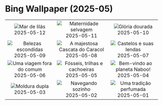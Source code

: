 # Bing Wallpaper (2025-05)

|  |  |  |
|:---:|:---:|:---:|
| ![](https://www.bing.com/th?id=OHR.IrisGarden_PT-BR4328394964_400x240.jpg "Mar de lilás") 2025-05-12 | ![](https://www.bing.com/th?id=OHR.LeopardMother_PT-BR3379909644_400x240.jpg "Maternidade selvagem") 2025-05-11 | ![](https://www.bing.com/th?id=OHR.MinnesotaRotunda_PT-BR2639700452_400x240.jpg "Glória dourada") 2025-05-10 |
| ![](https://www.bing.com/th?id=OHR.FumacinhaBahia_PT-BR0440078650_400x240.jpg "Belezas escondidas") 2025-05-09 | ![](https://www.bing.com/th?id=OHR.DiaNacionalTurismo2025_PT-BR1293599256_400x240.jpg "A majestosa Cascata do Caracol") 2025-05-08 | ![](https://www.bing.com/th?id=OHR.DunluceIreland_PT-BR4554563942_400x240.jpg "Castelos e suas lendas") 2025-05-07 |
| ![](https://www.bing.com/th?id=OHR.FlyoverNamibia_PT-BR8374548592_400x240.jpg "Uma viagem fora do comum") 2025-05-06 | ![](https://www.bing.com/th?id=OHR.YohoNP_PT-BR7613971395_400x240.jpg "Fósseis, trilhas e cachoeiras") 2025-05-05 | ![](https://www.bing.com/th?id=OHR.SevilleNaboo_PT-BR1882762485_400x240.jpg "Bem-vindo ao planeta Naboo!") 2025-05-04 |
| ![](https://www.bing.com/th?id=OHR.ArchesGalaxy_PT-BR5466273548_400x240.jpg "Moldura dupla") 2025-05-03 | ![](https://www.bing.com/th?id=OHR.BrazilHeron_PT-BR4897621554_400x240.jpg "Navegando sozinho") 2025-05-02 | ![](https://www.bing.com/th?id=OHR.PinkPlumeria_PT-BR2515554490_400x240.jpg "Uma tradição perfumada") 2025-05-01 |
